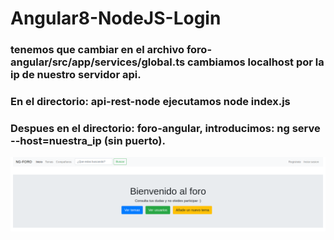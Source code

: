 # Angular8-NodeJS-Login
### tenemos que cambiar en el archivo foro-angular/src/app/services/global.ts  cambiamos localhost por  la ip de nuestro servidor api.
### En el directorio: api-rest-node  ejecutamos node index.js 
### Despues en el directorio: foro-angular,  introducimos: ng serve --host=nuestra_ip (sin puerto).
![Alt text](ForoAngular.png)
